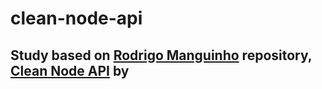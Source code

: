 # clean-node-api
## Study based on [Rodrigo Manguinho](https://github.com/rmanguinho/) repository, [Clean Node API](https://github.com/rmanguinho/clean-ts-api) by 

